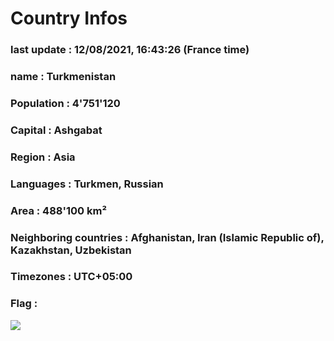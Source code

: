 # Country  Infos
### last update : 12/08/2021, 16:43:26 (France time)

### name : Turkmenistan
### Population : 4'751'120
### Capital : Ashgabat
### Region : Asia
### Languages : Turkmen, Russian
### Area : 488'100 km²
### Neighboring countries : Afghanistan, Iran (Islamic Republic of), Kazakhstan, Uzbekistan
### Timezones : UTC+05:00

### Flag :
![](https://restcountries.eu/data/tkm.svg)